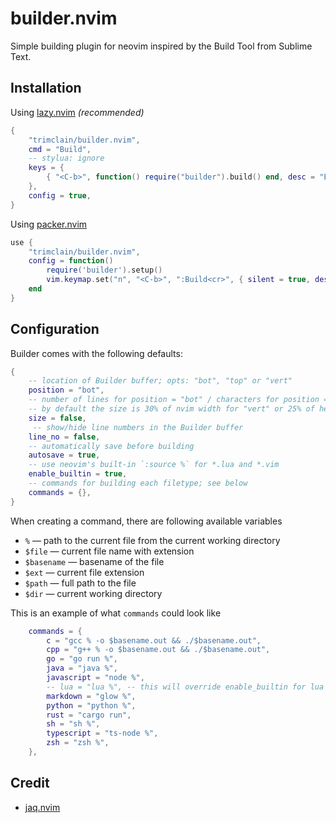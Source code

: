 # builder.nvim
Simple building plugin for neovim inspired by the Build Tool from Sublime Text.


## Installation

Using [lazy.nvim](https://github.com/folke/lazy.nvim) *(recommended)*
```lua
{
    "trimclain/builder.nvim",
    cmd = "Build",
    -- stylua: ignore
    keys = {
        { "<C-b>", function() require("builder").build() end, desc = "Build" }
    },
    config = true,
}
```
Using [packer.nvim](https://github.com/wbthomason/packer.nvim)
```lua
use {
    "trimclain/builder.nvim",
    config = function()
        require('builder').setup()
        vim.keymap.set("n", "<C-b>", ":Build<cr>", { silent = true, desc = "Build" })
    end
}
```


## Configuration

Builder comes with the following defaults:
```lua
{
    -- location of Builder buffer; opts: "bot", "top" or "vert"
    position = "bot",
    -- number of lines for position = "bot" / characters for position = "vert",
    -- by default the size is 30% of nvim width for "vert" or 25% of height for "bot"
    size = false,
     -- show/hide line numbers in the Builder buffer
    line_no = false,
    -- automatically save before building
    autosave = true,
    -- use neovim's built-in `:source %` for *.lua and *.vim
    enable_builtin = true,
    -- commands for building each filetype; see below
    commands = {},
}


```
When creating a command, there are following available variables
- `%` — path to the current file from the current working directory
- `$file` — current file name with extension
- `$basename` — basename of the file
- `$ext` — current file extension
- `$path` — full path to the file
- `$dir` — current working directory

This is an example of what `commands` could look like
```lua
    commands = {
        c = "gcc % -o $basename.out && ./$basename.out",
        cpp = "g++ % -o $basename.out && ./$basename.out",
        go = "go run %",
        java = "java %",
        javascript = "node %",
        -- lua = "lua %", -- this will override enable_builtin for lua
        markdown = "glow %",
        python = "python %",
        rust = "cargo run",
        sh = "sh %",
        typescript = "ts-node %",
        zsh = "zsh %",
    },
```

## Credit

- [jaq.nvim](https://github.com/is0n/jaq-nvim)
